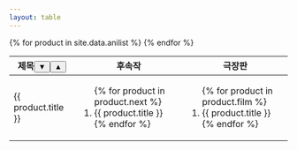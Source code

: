 ```yaml
---
layout: table
---
```


<table id="anilist">
  <thead>
    <tr>
      <th>제목<button onclick="sortTable( 0 )">▼</button><button onclick="reverseTable( 0 )">▲</button></th>
      <th>후속작</th>
      <th>극장판</th>
    </tr>
  </thead>
  <tbody>
    {% for product in site.data.anilist %}
      <tr>
        <td>{{ product.title }}</td>
        <td>
          <ol>
            {% for product in product.next %}
              <li>{{ product.title }}</li>
            {% endfor %}
          </ol>
        </td>
        <td>
          <ol>
            {% for product in product.film %}
              <li>{{ product.title }}</li>
            {% endfor %}
          </ol>
        </td>
      </tr>
    {% endfor %}
  </tbody>
</table>
